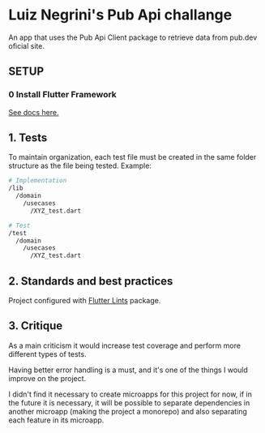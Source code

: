 # Luiz Negrini's Pub Api challange

An app that uses the Pub Api Client package to retrieve data from pub.dev oficial site.

## SETUP

### 0 Install Flutter Framework

[See docs here.](https://docs.flutter.dev/get-started/install)


## **1. Tests**

To maintain organization, each test file must be created in the same folder structure as the file being tested. Example:

```bash
# Implementation
/lib
  /domain
    /usecases
      /XYZ_test.dart

# Test
/test
  /domain
    /usecases
      /XYZ_test.dart
```

## **2. Standards and best practices**

Project configured with [Flutter Lints](https://pub.dev/packages/flutter_lints) package.

## **3. Critique**

As a main criticism it would increase test coverage and perform more different types of tests.

Having better error handling is a must, and it's one of the things I would improve on the project.

I didn't find it necessary to create microapps for this project for now, if in the future it is necessary, it will be possible to separate dependencies in another microapp (making the project a monorepo) and also separating each feature in its microapp.